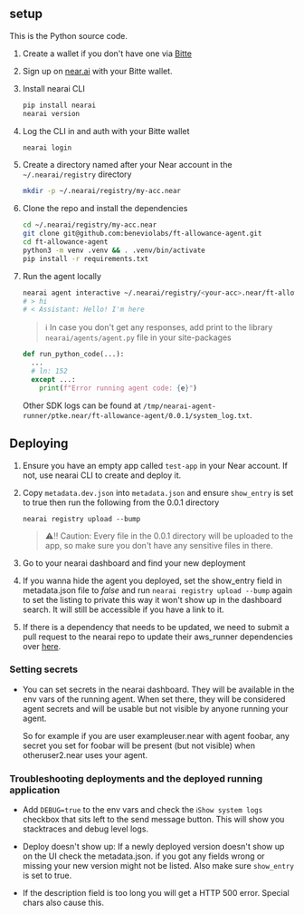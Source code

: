 ## setup

This is the Python source code.

1. Create a wallet if you don't have one via [Bitte](https://wallet.bitte.ai)

1. Sign up on [near.ai](https://app.near.ai/) with your Bitte wallet.

1. Install nearai CLI

   ```sh
   pip install nearai
   nearai version
   ```

1. Log the CLI in and auth with your Bitte wallet

   ```sh
   nearai login
   ```

1. Create a directory named after your Near account in the `~/.nearai/registry` directory

   ```sh
   mkdir -p ~/.nearai/registry/my-acc.near
   ```

1. Clone the repo and install the dependencies

   ```sh
   cd ~/.nearai/registry/my-acc.near
   git clone git@github.com:beneviolabs/ft-allowance-agent.git
   cd ft-allowance-agent
   python3 -m venv .venv && . .venv/bin/activate
   pip install -r requirements.txt
   ```

1. Run the agent locally

   ```sh
   nearai agent interactive ~/.nearai/registry/<your-acc>.near/ft-allowance/0.0.1 --local
   # > hi
   # < Assistant: Hello! I'm here
   ```

   > ℹ️ In case you don't get any responses, add print to the library `nearai/agents/agent.py` file in your site-packages

   ```python
   def run_python_code(...):
     ...
     # ln: 152
     except ...:
       print(f"Error running agent code: {e}")
   ```

   Other SDK logs can be found at `/tmp/nearai-agent-runner/ptke.near/ft-allowance-agent/0.0.1/system_log.txt`.

## Deploying

1. Ensure you have an empty app called `test-app` in your Near account. If not, use nearai CLI to create and deploy it.

1. Copy `metadata.dev.json` into `metadata.json` and ensure `show_entry` is set to true then run the following from the 0.0.1 directory
   ```
   nearai registry upload --bump
   ```

   > ⚠️‼️ Caution: Every file in the 0.0.1 directory will be uploaded to the app, so make sure you don't have any sensitive files in there.

1. Go to your nearai dashboard and find your new deployment

1. If you wanna hide the agent you deployed, set the show_entry field in metadata.json file to _false_ and run `nearai registry upload --bump` again to set the listing to private this way it won't show up in the dashboard search. It will still be accessible if you have a link to it.

1. If there is a dependency that needs to be updated, we need to submit a pull request to the nearai repo to update their aws_runner dependencies over [here](https://github.com/nearai/nearai/blob/main/aws_runner/frameworks/requirements-standard.txt).

### Setting secrets

- You can set secrets in the nearai dashboard. They will be available in the env vars of the running agent. When set there, they will be considered agent secrets and will be usable but not visible by anyone running your agent.

   So for example if you are user exampleuser.near with agent foobar, any secret you set for foobar will be present (but not visible) when otheruser2.near uses your agent.


### Troubleshooting deployments and the deployed running application

- Add `DEBUG=true` to the env vars and check the `ℹShow system logs` checkbox that sits left to the send message button. This will show you stacktraces and debug level logs.

- Deploy doesn't show up: If a newly deployed version doesn't show up on the UI check the metadata.json. if you got any fields wrong or missing your new version might not be listed. Also make sure `show_entry` is set to true.

- If the description field is too long you will get a HTTP 500 error. Special chars also cause this.
